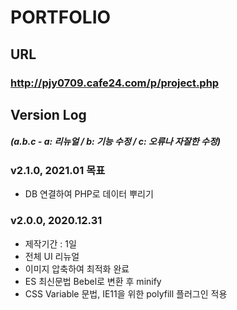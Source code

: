 # PORTFOLIO

## URL
### http://pjy0709.cafe24.com/p/project.php

## Version Log
##### (a.b.c - a: 리뉴얼 / b: 기능 수정 / c: 오류나 자잘한 수정)
### v2.1.0, 2021.01 목표
+ DB 연결하여 PHP로 데이터 뿌리기

### v2.0.0, 2020.12.31
+ 제작기간 : 1일
+ 전체 UI 리뉴얼
+ 이미지 압축하여 최적화 완료
+ ES 최신문법 Bebel로 변환 후 minify
+ CSS Variable 문법, IE11을 위한 polyfill 플러그인 적용
